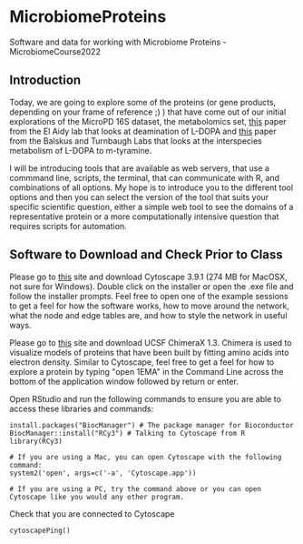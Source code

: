 # MicrobiomeProteins
Software and data for working with Microbiome Proteins - MicrobiomeCourse2022

## Introduction
Today, we are going to explore some of the proteins (or gene products, depending on your frame of reference ;) ) that have come out of our initial explorations of the MicroPD 16S dataset, the metabolomics set, [this](https://bmcbiol.biomedcentral.com/articles/10.1186/s12915-020-00876-3) paper from the El Aidy lab that looks at deamination of L-DOPA and [this](https://www.science.org/doi/10.1126/science.aau6323) paper from the Balskus and Turnbaugh Labs that looks at the interspecies metabolism of L-DOPA to m-tyramine.

I will be introducing tools that are available as web servers, that use a commmand line, scripts, the terminal, that can communicate with R, and combinations of all options. My hope is to introduce you to the different tool options and then you can select the version of the tool that suits your specific scientific question, either a simple web tool to see the domains of a representative protein or a more computationally intensive question that requires scripts for automation.

## Software to Download and Check Prior to Class
Please go to [this](https://cytoscape.org/download.html) site and download Cytoscape 3.9.1 (274 MB for MacOSX, not sure for Windows). Double click on the installer or open the .exe file and follow the installer prompts. Feel free to open one of the example sessions to get a feel for how the software works, how to move around the network, what the node and edge tables are, and how to style the network in useful ways.

Please go to [this](https://www.cgl.ucsf.edu/chimerax/download.html) site and download UCSF ChimeraX 1.3. Chimera is used to visualize models of proteins that have been built by fitting amino acids into electron density. Similar to Cytoscape, feel free to get a feel for how to explore a protein by typing "open 1EMA" in the Command Line across the bottom of the application window followed by return or enter.

Open RStudio and run the following commands to ensure you are able to access these libraries and commands:
```{r}
install.packages("BiocManager") # The package manager for Bioconductor
BiocManager::install("RCy3") # Talking to Cytoscape from R
library(RCy3)
```
```{r}
# If you are using a Mac, you can open Cytoscape with the following command:
system2('open', args=c('-a', 'Cytoscape.app'))

# If you are using a PC, try the command above or you can open Cytoscape like you would any other program.
```

Check that you are connected to Cytoscape
```{r}
cytoscapePing()
```



